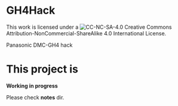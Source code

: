 # GH4Hack

This work is licensed under a ![CC-NC-SA-4.0](https://licensebuttons.net/l/by-nc-sa/4.0/88x31.png) Creative Commons Attribution-NonCommercial-ShareAlike 4.0 International License.

Panasonic DMC-GH4 hack

# This project is 

**Working in progress**

Please check **notes** dir. 
